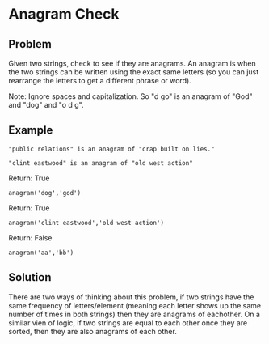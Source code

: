 # Anagram Check

## Problem

Given two strings, check to see if they are anagrams. An anagram is when the two strings can be written using the exact same letters (so you can just rearrange the letters to get a different phrase or word).

Note: Ignore spaces and capitalization. So "d go" is an anagram of "God" and "dog" and "o d g".

## Example

```
"public relations" is an anagram of "crap built on lies."

"clint eastwood" is an anagram of "old west action"
```

Return: True
```
anagram('dog','god')
```

Return: True
```
anagram('clint eastwood','old west action')
```

Return: False
```
anagram('aa','bb')
```

## Solution
There are two ways of thinking about this problem, if two strings have the same frequency of letters/element (meaning each letter shows up the same number of times in both strings) then they are anagrams of eachother. On a similar vien of logic, if two strings are equal to each other once they are sorted, then they are also anagrams of each other.